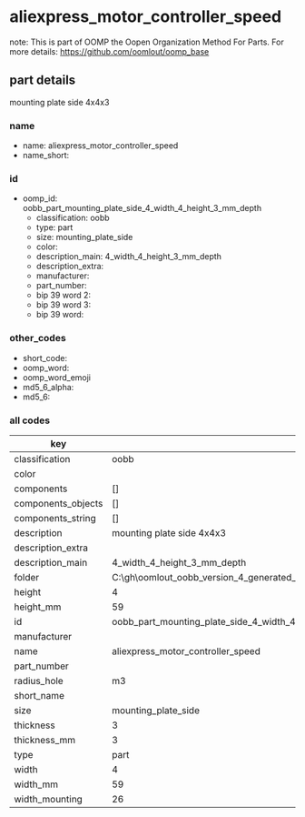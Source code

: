 # aliexpress_motor_controller_speed  

note: This is part of OOMP the Oopen Organization Method For Parts. For more details: https://github.com/oomlout/oomp_base

##  part details



mounting plate side 4x4x3

### name
* name: aliexpress_motor_controller_speed
* name_short: 
### id
* oomp_id: oobb_part_mounting_plate_side_4_width_4_height_3_mm_depth
  * classification: oobb
  * type: part
  * size: mounting_plate_side
  * color: 
  * description_main: 4_width_4_height_3_mm_depth
  * description_extra: 
  * manufacturer: 
  * part_number: 
  * bip 39 word 2: 
  * bip 39 word 3: 
  * bip 39 word: 

### other_codes
* short_code: 
* oomp_word: 
* oomp_word_emoji 
* md5_6_alpha: 
* md5_6: 









### all codes 
| key | value |  
| --- | --- |  
| classification | oobb |  
| color |  |  
| components | [] |  
| components_objects | [] |  
| components_string | [] |  
| description | mounting plate side 4x4x3 |  
| description_extra |  |  
| description_main | 4_width_4_height_3_mm_depth |  
| folder | C:\gh\oomlout_oobb_version_4_generated_parts\things\oobb_part_mounting_plate_side_4_width_4_height_3_mm_depth |  
| height | 4 |  
| height_mm | 59 |  
| id | oobb_part_mounting_plate_side_4_width_4_height_3_mm_depth |  
| manufacturer |  |  
| name | aliexpress_motor_controller_speed |  
| part_number |  |  
| radius_hole | m3 |  
| short_name |  |  
| size | mounting_plate_side |  
| thickness | 3 |  
| thickness_mm | 3 |  
| type | part |  
| width | 4 |  
| width_mm | 59 |  
| width_mounting | 26 |  
